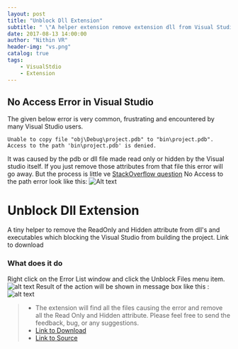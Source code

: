 ```yaml
---
layout: post
title: "Unblock Dll Extension"
subtitle: " \"A helper extension remove extension dll from Visual Studio.\""
date: 2017-08-13 14:00:00
author: "Nithin VR"
header-img: "vs.png"
catalog: true
tags:
    - VisualStdio
    - Extension
---
```

## No Access Error in Visual Studio
The given below error is very common, frustrating and encountered by many Visual Studio users.
```
Unable to copy file "obj\Debug\project.pdb" to "bin\project.pdb". Access to the path 'bin\project.pdb' is denied.
```
It was caused by the pdb or dll file made read only or hidden by the Visual studio itself. If you just remove those attributes from that file this error will go away. But the process is little ve
[StackOverflow question](https://stackoverflow.com/questions/9750101/unable-to-copy-file-access-to-the-path-is-denied/12740768?noredirect=1#comment75731595_12740768)
No Access to the path error look like this:
![Alt text](/2017/08/13/UnBlockDllExtension/NoAccessError.png "No Access Error.")<br />
# Unblock Dll Extension
A tiny helper to remove the ReadOnly and Hidden attribute from dll's and executables which blocking the Visual Studio from building the project. Link to download 
### What does it do
Right click on the Error List window and click the Unblock Files menu item.
![alt text](/2017/08/13/UnBlockDllExtension/UnBlockMenuItem.png "Menu Item in Error Window.")
Result of the action will be shown in message box like this : 
![alt text](/2017/08/13/UnBlockDllExtension/ResultAfterUnblocking.png "Result After Unblocking.")
> - The extension will find all the files causing the error and remove all the Read Only and Hidden attribute.
Please feel free to send the feedback, bug, or any suggestions.
>- [Link to Download](https://marketplace.visualstudio.com/items?itemName=NithinVR.UnBlockDllExtension)
>- [Link to Source](https://github.com/vrnithinkumar/UnblockDllExtension)